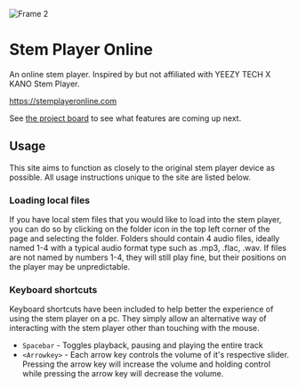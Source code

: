 ![Frame 2](https://user-images.githubusercontent.com/47042841/182762011-817883f9-6f74-45f8-acc6-961867960ce5.png)

# Stem Player Online
An online stem player. Inspired by but not affiliated with YEEZY TECH X KANO Stem Player.

https://stemplayeronline.com

See [the project board](https://github.com/lukew3/stemPlayerOnline/projects/1) to see what features are coming up next.

## Usage
This site aims to function as closely to the original stem player device as possible. All usage instructions unique to the site are listed below.

### Loading local files
If you have local stem files that you would like to load into the stem player, you can do so by clicking on the folder icon in the top left corner of the page and selecting the folder. Folders should contain 4 audio files, ideally named 1-4 with a typical audio format type such as .mp3, .flac, .wav. If files are not named by numbers 1-4, they will still play fine, but their positions on the player may be unpredictable.


### Keyboard shortcuts
Keyboard shortcuts have been included to help better the experience of using the stem player on a pc. They simply allow an alternative way of interacting with the stem player other than touching with the mouse.

* `Spacebar` - Toggles playback, pausing and playing the entire track
* `<Arrowkey>` - Each arrow key controls the volume of it's respective slider. Pressing the arrow key will increase the volume and holding control while pressing the arrow key will decrease the volume.
